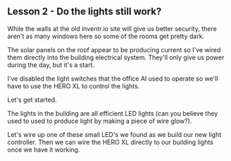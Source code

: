 ## Lesson 2 - Do the lights still work?

While the walls at the old inventr.io site will give us better security, there aren't as many windows here so some of the rooms get pretty dark.

The solar panels on the roof appear to be producing current so I've wired them directly into the building electrical system. They'll only give us power during the day, but it's a start.

I've disabled the light switches that the office AI used to operate so we'll have to use the HERO XL to control the lights.

Let's get started.

The lights in the building are all efficient LED lights (can you believe they used to used to produce light by making a piece of wire glow?).

Let's wire up one of these small LED's we found as we build our new light controller.  Then we can wire the HERO XL directly to our building lights once we have it working.
